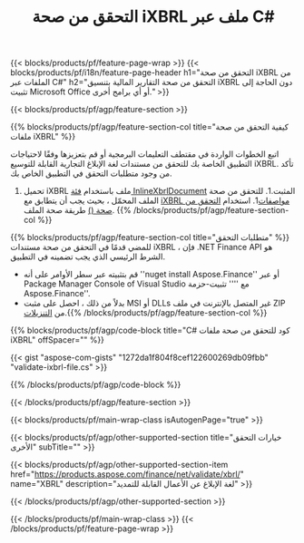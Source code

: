﻿---
title: التحقق من صحة iXBRL ملف عبر C#
description: نموذج رمز للتحقق من صحة الملف iXBRL. استخدم API كود سبيل المثال للتحقق من صحة ملفات الدفعات iXBRL داخل .NET. 
url: /ar/net/validate/ixbrl/
family: finance
platformtag: net
feature: validate
informat: iXBRL
outformat: 
otherformats: 
---
{{< blocks/products/pf/feature-page-wrap >}}
{{< blocks/products/pf/i18n/feature-page-header h1="التحقق من صحة iXBRL من الملفات عبر C#" h2="التحقق من صحة التقارير المالية بتنسيق iXBRL دون الحاجة إلى تثبيت Microsoft Office أو أي برامج أخرى." >}}

{{< blocks/products/pf/agp/feature-section >}}

{{% blocks/products/pf/agp/feature-section-col title="كيفية التحقق من صحة ملفات iXBRL" %}}

اتبع الخطوات الواردة في مقتطف التعليمات البرمجية أو قم بتعزيزها وفقًا لاحتياجات التطبيق الخاصة بك للتحقق من مستندات لغة الإبلاغ التجارية القابلة للتوسيع iXBRL. تأكد من وجود متطلبات التحقق في التطبيق الخاص بك.

1. تحميل iXBRL ملف باستخدام [فئة InlineXbrlDocument](https://apireference.aspose.com/finance/net/aspose.finance.xbrl.inline/inlinexbrldocument) المثبت.1. للتحقق من صحة الملف المحمّل ، بحيث يجب أن يتطابق مع [iXBRL مواصفات](http://www.xbrl.org/specification/inlinexbrl-part1/rec-2013-11-18/inlinexbrl-part1-rec-2013-11-18.html)1. استخدام [التحقق من صحة ()](https://apireference.aspose.com/finance/net/aspose.finance.xbrl.inline/inlinexbrldocument/methods/validate) طريقة صحة الملف.
{{% /blocks/products/pf/agp/feature-section-col %}}

{{% blocks/products/pf/agp/feature-section-col title="متطلبات التحقق" %}}
للمضي قدمًا في التحقق من صحة مستندات iXBRL ، فإن .NET Finance API هو الشرط الرئيسي الذي يجب تضمينه في التطبيق. 
- قم بتثبيته عبر سطر الأوامر على أنه ''nuget install Aspose.Finance'' أو عبر Package Manager Console of Visual Studio مع '''' تثبيت-حزمة Aspose.Finance''.
- بدلاً من ذلك ، احصل على مثبت MSI أو DLLs غير المتصل بالإنترنت في ملف ZIP من [التنزيلات](https://downloads.aspose.com/finance/net).{{% /blocks/products/pf/agp/feature-section-col %}}

{{% blocks/products/pf/agp/code-block title="C# كود للتحقق من صحة ملفات iXBRL" offSpacer="" %}}

{{< gist "aspose-com-gists" "1272da1f804f8cef122600269db09fbb" "validate-ixbrl-file.cs" >}}

{{% /blocks/products/pf/agp/code-block %}}

{{< /blocks/products/pf/agp/feature-section >}}

{{< blocks/products/pf/main-wrap-class isAutogenPage="true" >}}

{{< blocks/products/pf/agp/other-supported-section title="خيارات التحقق الأخرى" subTitle="" >}}

{{< blocks/products/pf/agp/other-supported-section-item href="https://products.aspose.com/finance/net/validate/xbrl/" name="XBRL" description="لغة الإبلاغ عن الأعمال القابلة للتمديد" >}}

{{< /blocks/products/pf/agp/other-supported-section >}}

{{< /blocks/products/pf/main-wrap-class >}}
{{< /blocks/products/pf/feature-page-wrap >}}